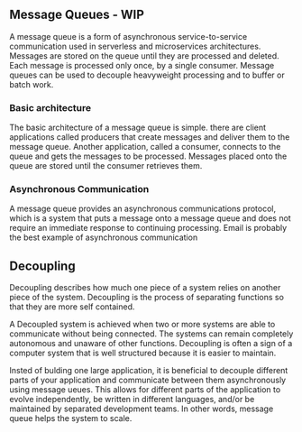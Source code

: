 
## Message Queues - WIP

A message queue is a form of asynchronous service-to-service communication used in serverless and microservices architectures.
Messages are stored on the queue until they are processed and deleted. Each message is processed only once, by a single consumer. Message queues can be used to decouple heavyweight processing and to buffer or batch work.

### Basic architecture

The basic architecture of a message queue is simple. there are client applications called producers that create messages and deliver them to the message queue. Another application, called a consumer, connects to the queue and gets the messages to be processed. Messages placed onto the queue are stored until the consumer retrieves them.

### Asynchronous Communication

A message queue provides an asynchronous communications protocol, which is a system that puts a message onto a message queue and does not require an immediate response to continuing processing.
Email is probably the best example of asynchronous communication

## Decoupling

Decoupling describes how much one piece of a system relies on another piece of the system. Decoupling is the process of separating functions so that they are more self contained.

A Decoupled system is achieved when two or more systems are able to communicate without being connected.
The systems can remain completely autonomous and unaware of other functions. Decoupling is often a sign of a computer system that is well structured because it is easier to maintain.

Insted of bulding one large application, it is beneficial to decouple different parts of your application and communicate between them asynchronously using message ueues. This allows for different parts of the application to evolve independently, be written in different languages, and/or be maintained by separated development teams. In other words, message queue helps the system to scale.
